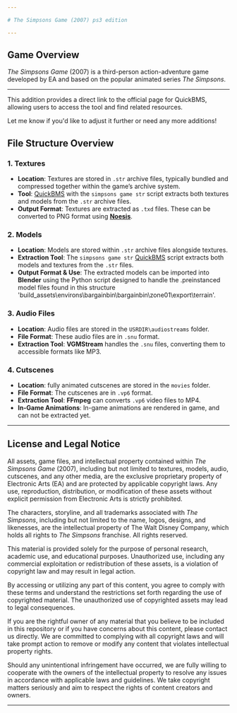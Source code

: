 ```yaml
---

# The Simpsons Game (2007) ps3 edition

---
```


## Game Overview

*The Simpsons Game* (2007) is a third-person action-adventure game developed by EA and based on the popular animated series *The Simpsons*.

---

This addition provides a direct link to the official page for QuickBMS, allowing users to access the tool and find related resources.

Let me know if you'd like to adjust it further or need any more additions!
## File Structure Overview

### 1. **Textures**
- **Location**: Textures are stored in `.str` archive files, typically bundled and compressed together within the game’s archive system.
- **Tool**: [QuickBMS](https://aluigi.altervista.org/) with the `simpsons game str` script extracts both textures and models from the `.str` archive files.
- **Output Format**: Textures are extracted as `.txd` files. These can be converted to PNG format using [**Noesis**](https://richwhitehouse.com/index.php?content=inc_projects.php&showproject=91).

### 2. **Models**
- **Location**: Models are stored within `.str` archive files alongside textures.
- **Extraction Tool**: The `simpsons game str` [QuickBMS](https://aluigi.altervista.org/) script extracts both models and textures from the `.str` files.
- **Output Format & Use**: The extracted models can be imported into **Blender** using the Python script designed to handle the .preinstanced model files found in this structure 'build_assets\environs\bargainbin\bargainbin\zone01\export\terrain\'.

### 3. **Audio Files**
- **Location**: Audio files are stored in the `USRDIR\audiostreams` folder.
- **File Format**: These audio files are in `.snu` format.
- **Extraction Tool**: **VGMStream** handles the `.snu` files, converting them to accessible formats like MP3.

### 4. **Cutscenes**
- **Location**: fully animated cutscenes are stored in the `movies` folder.
- **File Format**: The cutscenes are in `.vp6` format.
- **Extraction Tool**: **FFmpeg** can converts `.vp6` video files to MP4.
- **In-Game Animations**: In-game animations are rendered in game, and can not be extracted yet.

---

## **License and Legal Notice**

All assets, game files, and intellectual property contained within *The Simpsons Game* (2007), including but not limited to textures, models, audio, cutscenes, and any other media, are the exclusive proprietary property of Electronic Arts (EA) and are protected by applicable copyright laws. Any use, reproduction, distribution, or modification of these assets without explicit permission from Electronic Arts is strictly prohibited.

The characters, storyline, and all trademarks associated with *The Simpsons*, including but not limited to the name, logos, designs, and likenesses, are the intellectual property of The Walt Disney Company, which holds all rights to *The Simpsons* franchise. All rights reserved.

This material is provided solely for the purpose of personal research, academic use, and educational purposes. Unauthorized use, including any commercial exploitation or redistribution of these assets, is a violation of copyright law and may result in legal action.

By accessing or utilizing any part of this content, you agree to comply with these terms and understand the restrictions set forth regarding the use of copyrighted material. The unauthorized use of copyrighted assets may lead to legal consequences.

If you are the rightful owner of any material that you believe to be included in this repository or if you have concerns about this content, please contact us directly. We are committed to complying with all copyright laws and will take prompt action to remove or modify any content that violates intellectual property rights.

Should any unintentional infringement have occurred, we are fully willing to cooperate with the owners of the intellectual property to resolve any issues in accordance with applicable laws and guidelines. We take copyright matters seriously and aim to respect the rights of content creators and owners.

---

